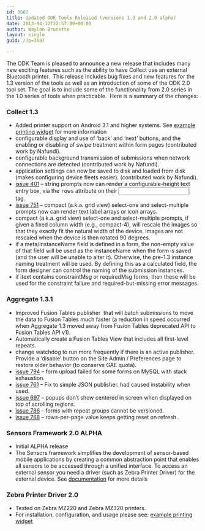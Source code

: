 ```yaml
---
id: 3687
title: Updated ODK Tools Released (versions 1.3 and 2.0 alpha)
date: 2013-04-12T22:57:09+00:00
author: Waylon Brunette
layout: single
guid: /?p=3687

---
```

The ODK Team is pleased to announce a new release that includes many new exciting features such as the ability to have Collect use an external Bluetooth printer.  This release includes bug fixes and new features for the 1.3 version of the tools as well as an introduction of some of the ODK 2.0 tool set. The goal is to include some of the functionality from 2.0 series in the 1.0 series of tools when practicable.  Here is a summary of the changes:

### **Collect 1.3**

  * Added printer support on Android 3.1 and higher systems. See <a href="https://docs.getodk.org/printer-widget" rel="nofollow">example printing widget</a> for more information
  * configurable display and use of ‘back’ and ‘next’ buttons, and the enabling or disabling of swipe treatment within form pages (contributed work by Nafundi).
  * configurable background transmission of submissions when network connections are detected (contributed work by Nafundi).
  * application settings can now be saved to disk and loaded from disk (makes configuring device fleets easier). (contributed work by Nafundi).
  * [issue 401](http://code.google.com/p/opendatakit/issues/detail?id=401 "Show bigger box for 'long text' fields ") – string prompts now can render a configurable-height text entry box, via the <tt>rows</tt> attribute on their <tt><input></tt> tag.
  * [issue 751](http://code.google.com/p/opendatakit/issues/detail?id=751 "enable text-based Grid widget") – compact (a.k.a. grid view) select-one and select-multiple prompts now can render text label arrays or icon arrays.
  * compact (a.k.a. grid view) select-one and select-multiple prompts, if given a fixed column width (e.g., compact-4), will rescale the images so that they exactly fit the natural width of the device. Images are not rescaled when the device is then rotated 90 degrees.
  * if a meta/instanceName field is defined in a form, the non-empty value of that field will be used as the instanceName when the form is saved (and the user will be unable to alter it). Otherwise, the pre-1.3 instance naming treatment will be used. By defining this as a calculated field, the form designer can control the naming of the submission instances.
  * if itext contains constraintMsg or requiredMsg forms, then these will be used for the constraint failure and required-but-missing error messages.

### **Aggregate 1.3.1**

  * Improved Fusion Tables publisher  that will batch submissions to move the data to Fusion Tables much faster (a reduction in speed occurred when Aggregate 1.3 moved away from Fusion Tables deprecated API to Fusion Tables API v1).
  * Automatically create a Fusion Tables View that includes all first-level repeats.
  * change watchdog to run more frequently if there is an active publisher. Provide a ‘disable’ button on the Site Admin / Preferences page to restore older behavior (to conserve GAE quota).
  * [issue 794](http://code.google.com/p/opendatakit/issues/detail?id=794 "Error handling in FormParserForJavaRosa.guardedInitHelper() could use improvement") – form upload failed for some forms on MySQL with stack exhaustion.
  * [issue 761](http://code.google.com/p/opendatakit/issues/detail?id=761 "Publish to JSON Server fails and crashes Aggregate UI") – Fix to simple JSON publisher. had caused instability when used.
  * [issue 697](http://code.google.com/p/opendatakit/issues/detail?id=697 "Problematic placement of Aggregate's delete-form pop-up") – popups don’t show centered in screen when displayed on top of scrolling regions.
  * [issue 786](http://code.google.com/p/opendatakit/issues/detail?id=786 "Aggregate: can't upload revisions to forms with repeat groups") – forms with repeat groups cannot be versioned.
  * [issue 768](http://code.google.com/p/opendatakit/issues/detail?id=768 "Rows-per-page value keeps being reset") – rows-per-page value keeps getting reset on refresh..

### Sensors Framework 2.0 ALPHA

  * Initial ALPHA release
  * The Sensors framework simplifies the development of sensor-based mobile applications by creating a common abstraction point that enables all sensors to be accessed through a unified interface. To access an external sensor you need a driver (such as Zebra Printer Driver) for the external device. See [documentation](https://docs.getodk.org/odk2) for more details

### Zebra Printer Driver 2.0

  * Tested on Zebra MZ220 and Zebra MZ320 printers.
  * For installation, configuration, and usage please see: <a href="https://docs.getodk.org/printer-widget/" rel="nofollow">example printing widget</a>